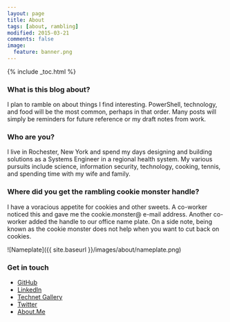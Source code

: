 ```yaml
---
layout: page
title: About
tags: [about, rambling]
modified: 2015-03-21
comments: false
image:
  feature: banner.png
---
```

{% include _toc.html %}
### What is this blog about?

 I plan to ramble on about things I find interesting.  PowerShell, technology, and food will be the most common, perhaps in that order.  Many posts will simply be reminders for future reference or my draft notes from work.

### Who are you?

I live in Rochester, New York and spend my days designing and building solutions as a Systems Engineer in a regional health system.  My various pursuits include science, information security, technology, cooking, tennis, and spending time with my wife and family.

### Where did you get the rambling cookie monster handle?

I have a voracious appetite for cookies and other sweets.  A co-worker noticed this and gave me the cookie.monster@ e-mail address.  Another co-worker added the handle to our office name plate.  On a side note, being known as the cookie monster does not help when you want to cut back on cookies.

![Nameplate]({{ site.baseurl }}/images/about/nameplate.png)

### Get in touch

* [GitHub](https://github.com/RamblingCookieMonster)
* [LinkedIn](https://www.linkedin.com/in/wframe)
* [Technet Gallery](https://gallery.technet.microsoft.com/site/search?f%5B0%5D.Type=User&f%5B0%5D.Value=Cookie.Monster)
* [Twitter](https://twitter.com/psCookieMonster)
* [About.Me](https://about.me/ramblingcookiemonster)
